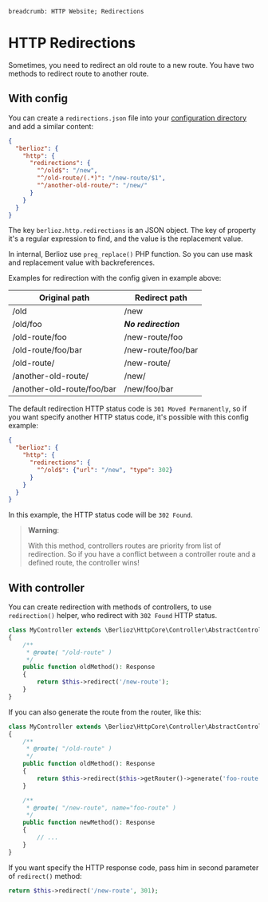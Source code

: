 ```index
breadcrumb: HTTP Website; Redirections
```

# HTTP Redirections

Sometimes, you need to redirect an old route to a new route.
You have two methods to redirect route to another route.

## With config

You can create a `redirections.json` file into your [configuration directory](../getting-started/directories.md) and add a similar content:

```json
{
  "berlioz": {
    "http": {
      "redirections": {
        "^/old$": "/new",
        "^/old-route/(.*)": "/new-route/$1",
        "^/another-old-route/": "/new/"
      }
    }
  }
}
```

The key `berlioz.http.redirections` is an JSON object.
The key of property it's a regular expression to find, and the value is the replacement value.

In internal, Berlioz use `preg_replace()` PHP function. So you can use mask and replacement value with backreferences.

Examples for redirection with the config given in example above:

Original path              | Redirect path
---------------------------|---------------
/old                       | /new
/old/foo                   | ***No redirection***
/old-route/foo             | /new-route/foo
/old-route/foo/bar         | /new-route/foo/bar
/old-route/                | /new-route/
/another-old-route/        | /new/
/another-old-route/foo/bar | /new/foo/bar

The default redirection HTTP status code is `301 Moved Permanently`, so if you want specify another HTTP status code, it's possible with this config example:

```json
{
  "berlioz": {
    "http": {
      "redirections": {
        "^/old$": {"url": "/new", "type": 302}
      }
    }
  }
}
```

In this example, the HTTP status code will be `302 Found`.

> **Warning**:
>
> With this method, controllers routes are priority from list of redirection.
> So if you have a conflict between a controller route and a defined route, the controller wins!

## With controller

You can create redirection with methods of controllers, to use `redirection()` helper, who redirect with `302 Found` HTTP status.

```php
class MyController extends \Berlioz\HttpCore\Controller\AbstractController
{
    /**
     * @route( "/old-route" )
     */
    public function oldMethod(): Response
    {
        return $this->redirect('/new-route');
    }
}
```

If you can also generate the route from the router, like this:

```php
class MyController extends \Berlioz\HttpCore\Controller\AbstractController
{
    /**
     * @route( "/old-route" )
     */
    public function oldMethod(): Response
    {
        return $this->redirect($this->getRouter()->generate('foo-route'));
    }

    /**
     * @route( "/new-route", name="foo-route" )
     */
    public function newMethod(): Response
    {
        // ...
    }
}
```

If you want specify the HTTP response code, pass him in second parameter of `redirect()` method:

```php
return $this->redirect('/new-route', 301);
```